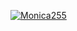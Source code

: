 [![Monica255](https://circleci.com/gh/Monica255/RandomNews.svg?style=shield )](https://circleci.com/gh/Monica255/RandomNews)
